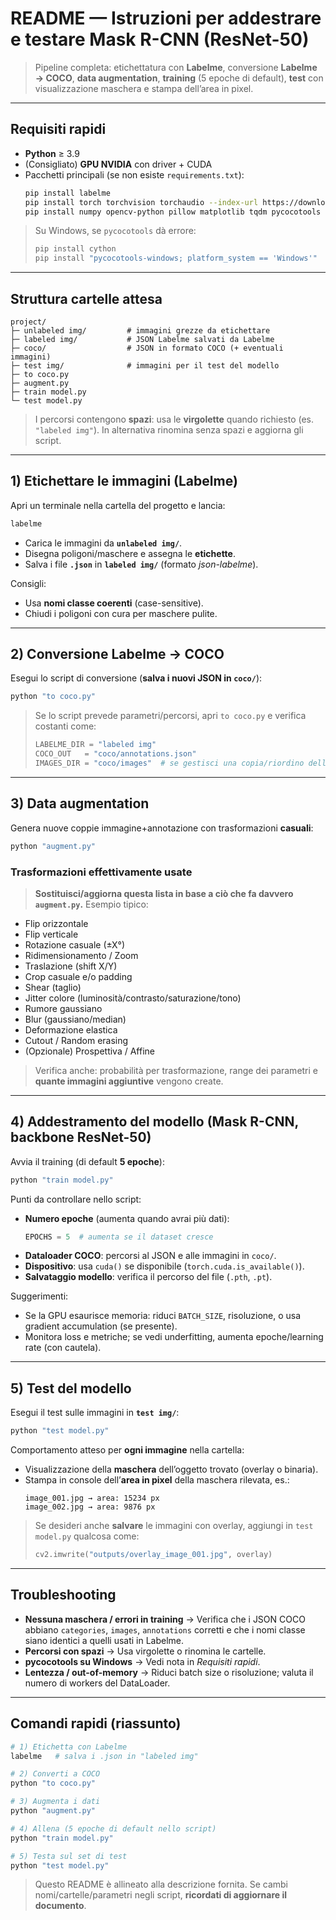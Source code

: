 # README — Istruzioni per addestrare e testare Mask R-CNN (ResNet-50)

> Pipeline completa: etichettatura con **Labelme**, conversione **Labelme → COCO**, **data augmentation**, **training** (5 epoche di default), **test** con visualizzazione maschera e stampa dell’area in pixel.

---

## Requisiti rapidi

- **Python** ≥ 3.9
- (Consigliato) **GPU NVIDIA** con driver + CUDA
- Pacchetti principali (se non esiste `requirements.txt`):
  ```bash
  pip install labelme
  pip install torch torchvision torchaudio --index-url https://download.pytorch.org/whl/cu121   # per GPU CUDA 12.1 (adatta alla tua macchina)
  pip install numpy opencv-python pillow matplotlib tqdm pycocotools
  ```

> Su Windows, se `pycocotools` dà errore:
> ```bash
> pip install cython
> pip install "pycocotools-windows; platform_system == 'Windows'"
> ```

---

## Struttura cartelle attesa

```
project/
├─ unlabeled img/         # immagini grezze da etichettare
├─ labeled img/           # JSON Labelme salvati da Labelme
├─ coco/                  # JSON in formato COCO (+ eventuali immagini)
├─ test img/              # immagini per il test del modello
├─ to coco.py
├─ augment.py
├─ train model.py
└─ test model.py
```

> I percorsi contengono **spazi**: usa le **virgolette** quando richiesto (es. `"labeled img"`). In alternativa rinomina senza spazi e aggiorna gli script.

---

## 1) Etichettare le immagini (Labelme)

Apri un terminale nella cartella del progetto e lancia:

```bash
labelme
```

- Carica le immagini da **`unlabeled img/`**.
- Disegna poligoni/maschere e assegna le **etichette**.
- Salva i file **`.json`** in **`labeled img/`** (formato *json-labelme*).

Consigli:
- Usa **nomi classe coerenti** (case-sensitive).
- Chiudi i poligoni con cura per maschere pulite.

---

## 2) Conversione Labelme → COCO

Esegui lo script di conversione (**salva i nuovi JSON in `coco/`**):

```bash
python "to coco.py"
```

> Se lo script prevede parametri/percorsi, apri `to coco.py` e verifica costanti come:
> ```python
> LABELME_DIR = "labeled img"
> COCO_OUT   = "coco/annotations.json"
> IMAGES_DIR = "coco/images"  # se gestisci una copia/riordino delle immagini
> ```

---

## 3) Data augmentation

Genera nuove coppie immagine+annotazione con trasformazioni **casuali**:

```bash
python "augment.py"
```

### Trasformazioni effettivamente usate
> **Sostituisci/aggiorna questa lista in base a ciò che fa davvero `augment.py`.** Esempio tipico:
- Flip orizzontale
- Flip verticale
- Rotazione casuale (±X°)
- Ridimensionamento / Zoom
- Traslazione (shift X/Y)
- Crop casuale e/o padding
- Shear (taglio)
- Jitter colore (luminosità/contrasto/saturazione/tono)
- Rumore gaussiano
- Blur (gaussiano/median)
- Deformazione elastica
- Cutout / Random erasing
- (Opzionale) Prospettiva / Affine

> Verifica anche: probabilità per trasformazione, range dei parametri e **quante immagini aggiuntive** vengono create.

---

## 4) Addestramento del modello (Mask R-CNN, backbone ResNet-50)

Avvia il training (di default **5 epoche**):

```bash
python "train model.py"
```

Punti da controllare nello script:
- **Numero epoche** (aumenta quando avrai più dati):
  ```python
  EPOCHS = 5  # aumenta se il dataset cresce
  ```
- **Dataloader COCO**: percorsi al JSON e alle immagini in `coco/`.
- **Dispositivo**: usa `cuda()` se disponibile (`torch.cuda.is_available()`).
- **Salvataggio modello**: verifica il percorso del file (`.pth`, `.pt`).

Suggerimenti:
- Se la GPU esaurisce memoria: riduci `BATCH_SIZE`, risoluzione, o usa gradient accumulation (se presente).
- Monitora loss e metriche; se vedi underfitting, aumenta epoche/learning rate (con cautela).

---

## 5) Test del modello

Esegui il test sulle immagini in **`test img/`**:

```bash
python "test model.py"
```

Comportamento atteso per **ogni immagine** nella cartella:
- Visualizzazione della **maschera** dell’oggetto trovato (overlay o binaria).
- Stampa in console dell’**area in pixel** della maschera rilevata, es.:
  ```
  image_001.jpg → area: 15234 px
  image_002.jpg → area: 9876 px
  ```

> Se desideri anche **salvare** le immagini con overlay, aggiungi in `test model.py` qualcosa come:
> ```python
> cv2.imwrite("outputs/overlay_image_001.jpg", overlay)
> ```

---

## Troubleshooting

- **Nessuna maschera / errori in training** → Verifica che i JSON COCO abbiano `categories`, `images`, `annotations` corretti e che i nomi classe siano identici a quelli usati in Labelme.
- **Percorsi con spazi** → Usa virgolette o rinomina le cartelle.
- **pycocotools su Windows** → Vedi nota in *Requisiti rapidi*.
- **Lentezza / out-of-memory** → Riduci batch size o risoluzione; valuta il numero di workers del DataLoader.

---

## Comandi rapidi (riassunto)

```bash
# 1) Etichetta con Labelme
labelme   # salva i .json in "labeled img"

# 2) Converti a COCO
python "to coco.py"

# 3) Augmenta i dati
python "augment.py"

# 4) Allena (5 epoche di default nello script)
python "train model.py"

# 5) Testa sul set di test
python "test model.py"
```

> Questo README è allineato alla descrizione fornita. Se cambi nomi/cartelle/parametri negli script, **ricordati di aggiornare il documento**.

